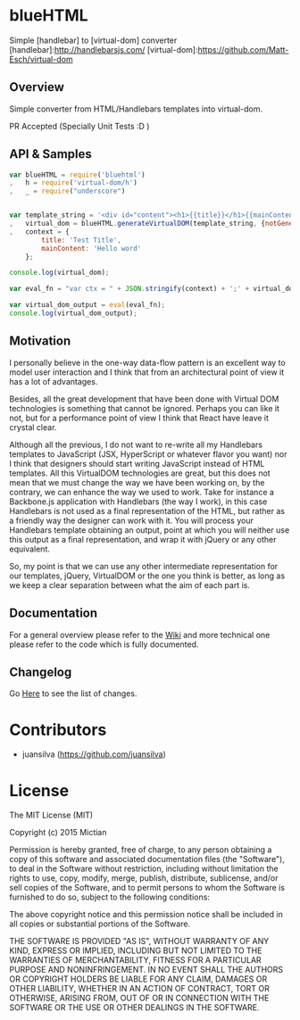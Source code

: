 # blueHTML
Simple [handlebar] to [virtual-dom] converter
[handlebar]:http://handlebarsjs.com/
[virtual-dom]:https://github.com/Matt-Esch/virtual-dom

## Overview

Simple converter from HTML/Handlebars templates into virtual-dom.

PR Accepted (Specially Unit Tests :D )

## API & Samples

```javascript
var blueHTML = require('bluehtml')
,   h = require('virtual-dom/h')
,   _ = require("underscore")


var template_string = '<div id="content"><h1>{{title}}</h1>{{mainContent}}</div>'
,   virtual_dom = blueHTML.generateVirtualDOM(template_string, {notGenerateContext:true})
,   context = {
        title: 'Test Title',
        mainContent: 'Hello word'
    };

console.log(virtual_dom);

var eval_fn = "var ctx = " + JSON.stringify(context) + ';' + virtual_dom;

var virtual_dom_output = eval(eval_fn);
console.log(virtual_dom_output);

```

## Motivation
I personally believe in the one-way data-flow pattern is an excellent way to model user interaction
and I think that from an architectural point of view it has a lot of advantages.

Besides, all the great development that have been done with Virtual DOM
technologies is something that cannot be ignored. Perhaps you can like it not,
but for a performance point of view I think that React have leave it crystal clear.

Although all the previous, I do not want to re-write all my Handlebars templates
to JavaScript (JSX, HyperScript or whatever flavor you want) nor I think that designers should start
writing JavaScript instead of HTML templates.
All this VirtualDOM technologies are great, but this does not mean that we must change the way
we have been working on, by the contrary, we can enhance the way we used to work.
Take for instance a Backbone.js application with Handlebars (the way I work), in this case Handlebars is not used
as a final representation of the HTML, but rather as a friendly way the designer can work with it.
You will process your Handlebars template obtaining an output, point at which you
will neither use this output as a final representation, and wrap it with jQuery or any other equivalent.

So, my point is that we can use any other intermediate representation for our templates,
jQuery, VirtualDOM or the one you think is better, as long as we keep a clear separation
between what the aim of each part is.

## Documentation
For a general overview please refer to the [Wiki](https://github.com/Mictian/blueHTML/wiki/General-Documentation) and more technical one please refer to the code which is fully documented.


## Changelog
Go [Here](https://github.com/Mictian/blueHTML/blob/master/Changelog.md) to see the list of changes.

# Contributors
* juansilva (https://github.com/juansilva)

# License
The MIT License (MIT)

Copyright (c) 2015 Mictian

Permission is hereby granted, free of charge, to any person obtaining a copy
of this software and associated documentation files (the "Software"), to deal
in the Software without restriction, including without limitation the rights
to use, copy, modify, merge, publish, distribute, sublicense, and/or sell
copies of the Software, and to permit persons to whom the Software is
furnished to do so, subject to the following conditions:

The above copyright notice and this permission notice shall be included in all
copies or substantial portions of the Software.

THE SOFTWARE IS PROVIDED "AS IS", WITHOUT WARRANTY OF ANY KIND, EXPRESS OR
IMPLIED, INCLUDING BUT NOT LIMITED TO THE WARRANTIES OF MERCHANTABILITY,
FITNESS FOR A PARTICULAR PURPOSE AND NONINFRINGEMENT. IN NO EVENT SHALL THE
AUTHORS OR COPYRIGHT HOLDERS BE LIABLE FOR ANY CLAIM, DAMAGES OR OTHER
LIABILITY, WHETHER IN AN ACTION OF CONTRACT, TORT OR OTHERWISE, ARISING FROM,
OUT OF OR IN CONNECTION WITH THE SOFTWARE OR THE USE OR OTHER DEALINGS IN THE
SOFTWARE.
